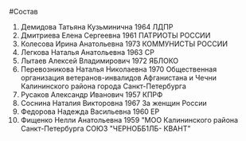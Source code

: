 #Состав
1. Демидова Татьяна Кузьминична 1964 ЛДПР
2. Дмитриева Елена Сергеевна 1961 ПАТРИОТЫ РОССИИ
3. Колесова Ирина Анатольевна 1973 КОММУНИСТЫ РОССИИ
4. Легкова Наталья Анатольевна 1963 СР
5. Лытаев Алексей Владимирович 1972 ЯБЛОКО
6. Перевозникова Наталья Николаевна 1970 Общественная организация ветеранов-инвалидов Афганистана и Чечни Калининского района города Санкт-Петербурга
7. Русаков Александр Иванович 1957 КПРФ
8. Соснина Наталия Викторовна 1967 За женщин России
9. Федорова Надежда Васильевна 1960 ЕР
10. Фищенко Нелли Анатольевна 1959 \"МОО Калининского района Санкт-Петербурга СОЮЗ \"ЧЕРНОББ1ЛБ- КВАНТ\"
